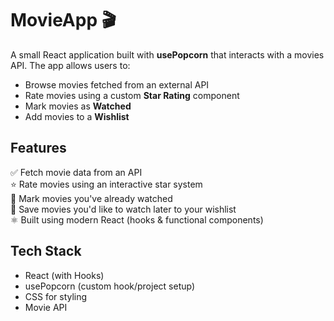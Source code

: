 # MovieApp 🎬

A small React application built with **usePopcorn** that interacts with a movies API. The app allows users to:

- Browse movies fetched from an external API
- Rate movies using a custom **Star Rating** component
- Mark movies as **Watched**
- Add movies to a **Wishlist**

## Features

✅ Fetch movie data from an API  
⭐ Rate movies using an interactive star system  
👀 Mark movies you've already watched  
📝 Save movies you'd like to watch later to your wishlist  
⚛️ Built using modern React (hooks & functional components)

## Tech Stack

- React (with Hooks)
- usePopcorn (custom hook/project setup)
- CSS for styling 
- Movie API 

